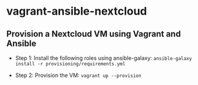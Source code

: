 # vagrant-ansible-nextcloud

## Provision a Nextcloud VM using Vagrant and Ansible

* Step 1: Install the following roles using ansible-galaxy:
```ansible-galaxy install -r provisioning/requirements.yml```

* Step 2: Provision the VM:
```vagrant up --provision```